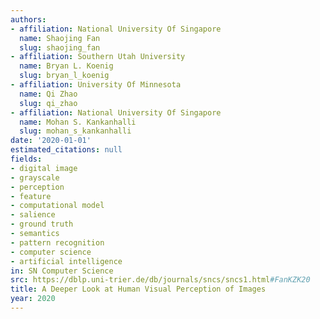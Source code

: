 ```yaml
---
authors:
- affiliation: National University Of Singapore
  name: Shaojing Fan
  slug: shaojing_fan
- affiliation: Southern Utah University
  name: Bryan L. Koenig
  slug: bryan_l_koenig
- affiliation: University Of Minnesota
  name: Qi Zhao
  slug: qi_zhao
- affiliation: National University Of Singapore
  name: Mohan S. Kankanhalli
  slug: mohan_s_kankanhalli
date: '2020-01-01'
estimated_citations: null
fields:
- digital image
- grayscale
- perception
- feature
- computational model
- salience
- ground truth
- semantics
- pattern recognition
- computer science
- artificial intelligence
in: SN Computer Science
src: https://dblp.uni-trier.de/db/journals/sncs/sncs1.html#FanKZK20
title: A Deeper Look at Human Visual Perception of Images
year: 2020
---
```

